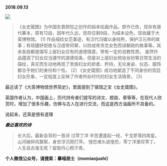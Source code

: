 
          
            
**2018.09.13**



![](//upload-images.jianshu.io/upload_images/51001-573426cd0fda8b24.png)



>《女史箴图》为中国东晋顾恺之创作的绢本绘画作品。原作已佚，现存有唐代摹本，原有12段，因年代久远，现存仅剩9段，为绢本设色，现收藏于大英博物馆。 [1]
作品描绘女范事迹，有汉代冯媛以身挡熊，保护汉元帝的故事；有班婕妤拒绝与汉成帝同辇，以防成帝贪恋女色而误朝政的故事等。其余各段都是描写上层妇女应有的道德情感，带有一定的说教性质。
虽然作品蕴涵了妇女应当遵守的道德信条，但是对上层妇女梳妆妆扮等日常生活的描绘，真实而生动地再现了贵族妇女的娇柔、矜持，无论身姿、仪态、服饰都合乎她们的身份和个性。 [2]  《女史箴图》成功地塑造了不同身份的宫廷妇女形象，一定程度上反映了作者所处时代的妇女生活情景。 [3]



最近读了《大英博物馆世界简史》，里面提到了镇馆之宝《女史箴图》。

英国作者认为，中国画上，历代持有者们提写的诗文、题跋、章等等，在现代人欣赏时，增加了很多乐趣，仿佛与古人在进行交流，而这是西方油画所不具备的。

说起来，还真是很有道理


***最近喜欢的诗***
>长大后，最新会背的一首诗
过零丁洋
辛苦遭逢起一经，干戈寥落四周星。
山河破碎风飘絮，身世浮沉雨打萍。
惶恐滩头说惶恐，零丁洋里叹零丁。
人生自古谁无死？留取丹心照汗青。




**个人微信公众号，请搜索：摹喵居士（momiaojushi）**

          
        